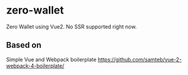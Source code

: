 # zero-wallet

Zero Wallet using Vue2. No SSR supported right now.


## Based on

Simple Vue and Webpack boilerplate
https://github.com/samteb/vue-2-webpack-4-boilerplate/

